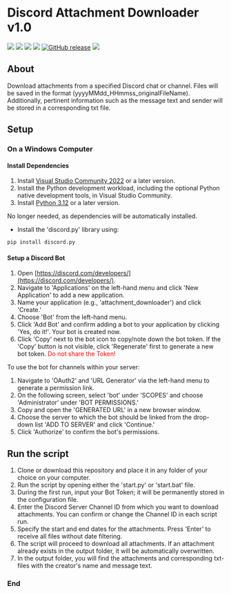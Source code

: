 # Discord Attachment Downloader v1.0
![](https://img.shields.io/github/stars/BD202009/Discord-Attachment-Downloader.svg) ![](https://img.shields.io/github/forks/BD202009/Discord-Attachment-Downloader.svg) ![](https://img.shields.io/github/tag/BD202009/Discord-Attachment-Downloader.svg) ![](https://img.shields.io/github/release/BD202009/Discord-Attachment-Downloader.svg) [![GitHub release](https://img.shields.io/github/release/BD202009/Discord-Attachment-Downloader.svg)](https://github.com/BD202009/Discord-Attachment-Downloader/releases)
![](https://img.shields.io/github/issues/BD202009/Discord-Attachment-Downloader.svg)

## About

Download attachments from a specified Discord chat or channel. Files will be saved in the format (yyyyMMdd_HHmmss_originalFileName). Additionally, pertinent information such as the message text and sender will be stored in a corresponding txt file.


## Setup

### On a Windows Computer

#### Install Dependencies

1. Install [Visual Studio Community 2022](https://visualstudio.microsoft.com/de/downloads/ "Visual Studio Community") or a later version.
2. Install the Python development workload, including the optional Python native development tools, in Visual Studio Community.
3. Install [Python 3.12](https://www.python.org/downloads/ "Python 3.12") or a later version.

No longer needed, as dependencies will be automatically installed.
- Install the 'discord.py' library using: 
```bash 
pip install discord.py
```

#### Setup a Discord Bot

1. Open [https://discord.com/developers/](https://discord.com/developers/).
2. Navigate to 'Applications' on the left-hand menu and click 'New Application' to add a new application.
3. Name your application (e.g., 'attachment_downloader') and click 'Create.'
4. Choose 'Bot' from the left-hand menu.
5. Click 'Add Bot' and confirm adding a bot to your application by clicking 'Yes, do it!'. Your bot is created now.
6. Click 'Copy' next to the bot icon to copy/note down the bot token. If the 'Copy' button is not visible, click 'Regenerate' first to generate a new bot token.
<span style="color:red;">Do not share the Token!</span>

To use the bot for channels within your server:
1. Navigate to 'OAuth2' and 'URL Generator' via the left-hand menu to generate a permission link.
2. On the following screen, select 'bot' under 'SCOPES' and choose 'Administrator' under 'BOT PERMISSIONS.'
3. Copy and open the 'GENERATED URL' in a new browser window.
4. Choose the server to which the bot should be linked from the drop-down list 'ADD TO SERVER' and click 'Continue.'
5. Click 'Authorize' to confirm the bot's permissions.


## Run the script
1. Clone or download this repository and place it in any folder of your choice on your computer.
2. Run the script by opening either the 'start.py' or 'start.bat' file.
3. During the first run, input your Bot Token; it will be permanently stored in the configuration file.
4. Enter the Discord Server Channel ID from which you want to download attachments. You can confirm or change the Channel ID in each script run.
5. Specify the start and end dates for the attachments. Press 'Enter' to receive all files without date filtering.
6. The script will proceed to download all attachments. If an attachment already exists in the output folder, it will be automatically overwritten.
7. In the output folder, you will find the attachments and corresponding txt-files with the creator's name and message text.



### End

